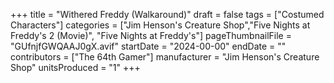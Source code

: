 +++
title = "Withered Freddy (Walkaround)"
draft = false
tags = ["Costumed Characters"]
categories = ["Jim Henson's Creature Shop","Five Nights at Freddy's 2 (Movie)", "Five Nights at Freddy's"]
pageThumbnailFile = "GUfnjfGWQAAJ0gX.avif"
startDate = "2024-00-00"
endDate = ""
contributors = ["The 64th Gamer"]
manufacturer = "Jim Henson's Creature Shop"
unitsProduced = "1"
+++
